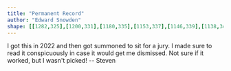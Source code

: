 ```yaml
---
title: "Permanent Record"
author: "Edward Snowden"
shape: [[1282,325],[1200,331],[1180,335],[1153,337],[1146,339],[1138,344],[1124,348],[1120,355],[1120,361],[1122,367],[1123,392],[1127,403],[1127,421],[1132,439],[1134,458],[1138,474],[1142,514],[1147,535],[1148,548],[1156,588],[1156,599],[1167,656],[1169,678],[1172,686],[1177,722],[1185,757],[1187,778],[1194,811],[1194,821],[1199,841],[1205,886],[1210,904],[1213,923],[1217,930],[1219,943],[1223,951],[1222,977],[1224,1000],[1230,1029],[1233,1064],[1236,1085],[1241,1105],[1243,1131],[1248,1153],[1250,1182],[1253,1194],[1253,1205],[1259,1248],[1263,1264],[1266,1291],[1270,1308],[1273,1343],[1281,1384],[1292,1455],[1298,1511],[1302,1527],[1305,1557],[1315,1615],[1318,1646],[1328,1688],[1328,1704],[1332,1719],[1333,1737],[1342,1765],[1345,1770],[1356,1777],[1364,1779],[1398,1779],[1424,1776],[1478,1763],[1494,1754],[1500,1748],[1508,1736],[1509,1724],[1508,1703],[1504,1687],[1502,1660],[1497,1636],[1496,1590],[1491,1561],[1490,1537],[1488,1528],[1484,1444],[1476,1413],[1472,1384],[1468,1369],[1468,1358],[1463,1329],[1462,1306],[1456,1281],[1456,1270],[1451,1247],[1449,1225],[1444,1199],[1443,1178],[1436,1144],[1433,1115],[1430,1104],[1428,1086],[1421,1062],[1419,1042],[1414,1028],[1412,1016],[1409,984],[1409,945],[1405,930],[1405,921],[1396,877],[1395,863],[1392,856],[1385,817],[1381,806],[1381,798],[1377,786],[1380,763],[1377,750],[1375,717],[1373,711],[1374,694],[1371,667],[1373,642],[1376,635],[1374,625],[1374,612],[1375,609],[1381,603],[1389,599],[1409,595],[1413,593],[1417,588],[1418,568],[1416,546],[1413,533],[1412,513],[1409,503],[1404,457],[1401,448],[1398,424],[1388,381],[1372,364],[1368,356],[1355,345],[1340,337],[1326,327],[1318,325]]
---
```


I got this in 2022 and then got summoned to sit for a jury. I made sure to read it conspicuously in case it would get me dismissed. Not sure if it worked, but I wasn't picked! -- Steven
